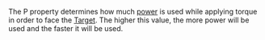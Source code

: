 The P property determines how much [power](https://en.wikipedia.org/wiki/Power_(physics)) is used while applying torque in order to face the [Target](https://developer.roblox.com/api-reference/property/RocketPropulsion/Target). The higher this value, the more power will be used and the faster it will be used.